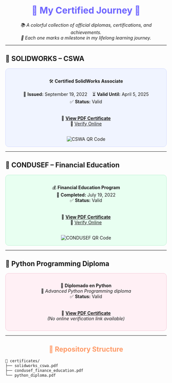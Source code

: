 <h1 align="center" style="color:#6C63FF;">🌟 My Certified Journey 🌟</h1>

<p align="center">
  <em>📚 A colorful collection of official diplomas, certifications, and achievements.<br>
  📌 Each one marks a milestone in my lifelong learning journey.</em>
</p>

---

## 🎯 SOLIDWORKS – CSWA

<div align="center" style="background:#f0f4ff; padding:15px; border-radius:10px; border:1px solid #d1d9ff;">

🛠️ <strong>Certified SolidWorks Associate</strong><br>  
📅 <strong>Issued:</strong> September 19, 2022 &nbsp;&nbsp;&nbsp;⏳ <strong>Valid Until:</strong> April 5, 2025<br>
✅ <strong>Status:</strong> Valid  
<br><br>
📄 <a href="certificates/solidworks_cswa.pdf" target="_blank"><strong>View PDF Certificate</strong></a><br>
🔗 <a href="https://cv.virtualtester.com/qr/?b=SLDWRKS&i=C-93QYELR8VP" target="_blank">Verify Online</a><br><br>

<img src="https://api.qrserver.com/v1/create-qr-code/?size=160x160&data=https://cv.virtualtester.com/qr/?b=SLDWRKS&i=C-93QYELR8VP" alt="CSWA QR Code">
</div>

---

## 💸 CONDUSEF – Financial Education

<div align="center" style="background:#e8fff1; padding:15px; border-radius:10px; border:1px solid #b9f2d0;">

💰 <strong>Financial Education Program</strong><br>
📅 <strong>Completed:</strong> July 19, 2022<br>
✅ <strong>Status:</strong> Valid  
<br><br>
📄 <a href="certificates/condusef_finance_education.pdf" target="_blank"><strong>View PDF Certificate</strong></a><br>
🔗 <a href="https://inscripcion-diplomado.condusef.gob.mx/verifica_certificado.php?ida=213950&idg=44" target="_blank">Verify Online</a><br><br>

<img src="https://api.qrserver.com/v1/create-qr-code/?size=160x160&data=https://inscripcion-diplomado.condusef.gob.mx/verifica_certificado.php?ida=213950&idg=44" alt="CONDUSEF QR Code">
</div>

---

## 🐍 Python Programming Diploma

<div align="center" style="background:#fff0f5; padding:15px; border-radius:10px; border:1px solid #f5c6d6;">

🐍 <strong>Diplomado en Python</strong><br>
🧾 <em>Advanced Python Programming diploma</em><br>
✅ <strong>Status:</strong> Valid  
<br><br>
📄 <a href="certificates/python_diploma.pdf" target="_blank"><strong>View PDF Certificate</strong></a><br>
<em>(No online verification link available)</em>
</div>

---

<h2 align="center" style="color:#ff9966;">📁 Repository Structure</h2>

```bash
📂 certificates/
├── solidworks_cswa.pdf
├── condusef_finance_education.pdf
└── python_diploma.pdf
